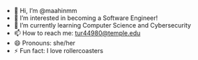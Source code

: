 - 👋 Hi, I’m @maahinmm
- 👀 I’m interested in becoming a Software Engineer!
- 🌱 I’m currently learning Computer Science and Cybersecurity
- 📫 How to reach me: tur44980@temple.edu
- 😄 Pronouns: she/her
- ⚡ Fun fact: I love rollercoasters

<!---
maahinmm/maahinmm is a ✨ special ✨ repository because its `README.md` (this file) appears on your GitHub profile.
You can click the Preview link to take a look at your changes.
--->
